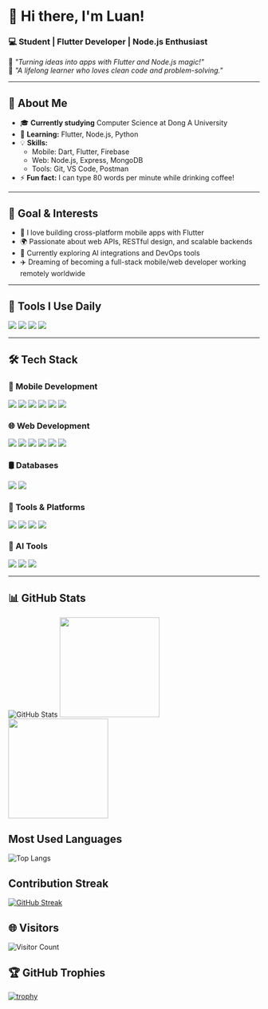 # 👋 Hi there, I'm Luan!

### 💻 Student | Flutter Developer | Node.js Enthusiast

🔹 *"Turning ideas into apps with Flutter and Node.js magic!"*  
🔹 *"A lifelong learner who loves clean code and problem-solving."*  

---

## 🚀 About Me

- 🎓 **Currently studying** Computer Science at Dong A University  
- 🌱 **Learning:** Flutter, Node.js, Python  
- 💡 **Skills:**  
  - Mobile: Dart, Flutter, Firebase  
  - Web: Node.js, Express, MongoDB  
  - Tools: Git, VS Code, Postman  
- ⚡ **Fun fact:** I can type 80 words per minute while drinking coffee!  

---
## 🎯 Goal & Interests
- 📱 I love building cross-platform mobile apps with Flutter  
- 🌍 Passionate about web APIs, RESTful design, and scalable backends  
- 🧠 Currently exploring AI integrations and DevOps tools  
- ✈️ Dreaming of becoming a full-stack mobile/web developer working remotely worldwide

---
## 🧰 Tools I Use Daily
<img src="https://img.shields.io/badge/Android_Studio-3DDC84?style=for-the-badge&logo=android-studio&logoColor=white"/> 
<img src="https://img.shields.io/badge/Postman-FF6C37?style=for-the-badge&logo=postman&logoColor=white"/> 
<img src="https://img.shields.io/badge/Figma-F24E1E?style=for-the-badge&logo=figma&logoColor=white"/>
<img src="https://img.shields.io/badge/Slack-4A154B?style=for-the-badge&logo=slack&logoColor=white"/>

---

## 🛠 Tech Stack
### 📱 Mobile Development
<img src="https://img.shields.io/badge/Node.js-339933?style=for-the-badge&logo=nodedotjs&logoColor=white"/> <img src="https://img.shields.io/badge/Express.js-000000?style=for-the-badge&logo=express&logoColor=white"/> <img src="https://img.shields.io/badge/Django-092E20?style=for-the-badge&logo=django&logoColor=white"/> <img src="https://img.shields.io/badge/React-20232A?style=for-the-badge&logo=react&logoColor=61DAFB"/> <img src="https://img.shields.io/badge/JavaScript-F7DF1E?style=for-the-badge&logo=javascript&logoColor=black"/> <img src="https://img.shields.io/badge/Java-007396?style=for-the-badge&logo=java&logoColor=white"/>

### 🌐 Web Development
<img src="https://img.shields.io/badge/Node.js-339933?style=for-the-badge&logo=nodedotjs&logoColor=white"/> <img src="https://img.shields.io/badge/Express.js-000000?style=for-the-badge&logo=express&logoColor=white"/> <img src="https://img.shields.io/badge/Django-092E20?style=for-the-badge&logo=django&logoColor=white"/> <img src="https://img.shields.io/badge/React-20232A?style=for-the-badge&logo=react&logoColor=61DAFB"/> <img src="https://img.shields.io/badge/JavaScript-F7DF1E?style=for-the-badge&logo=javascript&logoColor=black"/> <img src="https://img.shields.io/badge/Java-007396?style=for-the-badge&logo=java&logoColor=white"/>

### 🛢 Databases
<img src="https://img.shields.io/badge/MongoDB-47A248?style=for-the-badge&logo=mongodb&logoColor=white"/> <img src="https://img.shields.io/badge/MySQL-005C84?style=for-the-badge&logo=mysql&logoColor=white"/>

### 🧰 Tools & Platforms
<img src="https://img.shields.io/badge/Git-F05032?style=for-the-badge&logo=git&logoColor=white"/> <img src="https://img.shields.io/badge/VS_Code-007ACC?style=for-the-badge&logo=visual%20studio%20code&logoColor=white"/> <img src="https://img.shields.io/badge/Postman-FF6C37?style=for-the-badge&logo=postman&logoColor=white"/> <img src="https://img.shields.io/badge/Docker-2496ED?style=for-the-badge&logo=docker&logoColor=white"/>

### 🤖 AI Tools
<img src="https://img.shields.io/badge/ChatGPT-00A67E?style=for-the-badge&logo=openai&logoColor=white"/> <img src="https://img.shields.io/badge/Grok-000000?style=for-the-badge&logo=x&logoColor=white"/> <img src="https://img.shields.io/badge/DeepSeek-A45AFF?style=for-the-badge&logoColor=white"/>

---

## 📊 GitHub Stats
![GitHub Stats](https://github-readme-stats.vercel.app/api?username=VanLuanIT24&show_icons=true&theme=dark&count_private=true&include_all_commits=true)
<img src="https://i.pinimg.com/originals/be/c2/fc/bec2fc14c4252f0eb9308437ea9b0135.gif" width="200"/>
<img src="[https://media.giphy.com/media/v1.Y2lkPTc5MGI3NjExNmZ5dDdmMnVmMXo1NjBoajk3Zjd1bGh6Y3gyZmtjazcydWtyMWJ4cSZlcD12MV9naWZzX3NlYXJjaCZjdD1n/fB2IRTXd07IkcStfwU/giphy.gif](https://www.icegif.com/wp-content/uploads/2024/05/satoru-gojo-icegif-31.gif)" width="200"/>

## Most Used Languages
![Top Langs](https://github-readme-stats.vercel.app/api/top-langs/?username=VanLuanIT24&layout=compact&theme=dark)

## Contribution Streak
[![GitHub Streak](https://streak-stats.demolab.com/?user=VanLuanIT24&theme=dark)](https://git.io/streak-stats)

## 🌐 Visitors
![Visitor Count](https://profile-counter.glitch.me/VanLuanIT24/count.svg)

## 🏆 GitHub Trophies
[![trophy](https://github-profile-trophy.vercel.app/?username=VanLuanIT24&theme=onedark&rank=SSS,SS,S,AAA,AA,A,B)](https://github.com/ryo-ma/github-profile-trophy)
